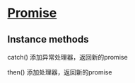 # [Promise](https://developer.mozilla.org/en-US/docs/Web/JavaScript/Reference/Global_Objects/Promise)

## Instance methods

catch() 添加异常处理器，返回新的promise

then() 添加处理器，返回新的promise
